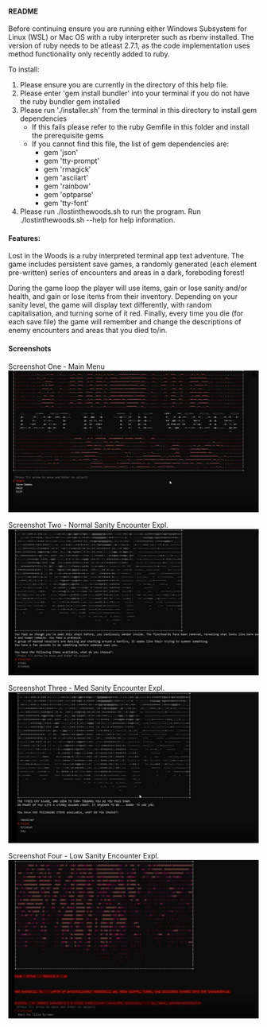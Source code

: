 #### README

Before continuing ensure you are running either Windows Subsystem for Linux (WSL) or Mac OS with a ruby interpreter such as rbenv installed. The version of ruby needs to be atleast 2.7.1, as the code implementation uses method functionality only recently added to ruby.

To install:

1. Please ensure you are currently in the directory of this help file.
2. Please enter 'gem install bundler' into your terminal if you do not have the ruby bundler gem installed
3. Please run './installer.sh' from the terminal in this directory to install gem dependencies
    - If this fails please refer to the ruby Gemfile in this folder and install the prerequisite gems
    - If you cannot find this file, the list of gem dependencies are:
        - gem 'json'
        - gem 'tty-prompt'
        - gem 'rmagick'
        - gem 'asciiart'
        - gem 'rainbow'
        - gem 'optparse'
        - gem 'tty-font'
4. Please run ./lostinthewoods.sh to run the program. Run ./lostinthewoods.sh --help for help information.

#### Features: 
Lost in the Woods is a ruby interpreted terminal app text adventure. 
The game includes persistent save games, a randomly generated (each element pre-written) series of encounters and areas in a dark, foreboding forest!

During the game loop the player will use items, gain or lose sanity and/or health, and gain or lose items from their inventory. Depending on your sanity level, the game will display text differently, with random capitalisation, and turning some of it red.
Finally, every time you die (for each save file) the game will remember and change the descriptions of enemy encounters and areas that you died to/in.

#### Screenshots
Screenshot One - Main Menu
![screenshot one - Main Menu](./files/screen1.jpg)

Screenshot Two - Normal Sanity Encounter Expl.
![screenshot two - Normal Text](./files/screen2.png)

Screenshot Three - Med Sanity Encounter Expl.
![screenshot three - Randomly Capitalised text](./files/screen3.png)

Screenshot Four - Low Sanity Encounter Expl.
![screenshot four - Randomly subsituted, red, capitalisided text](./files/screen4.jpg)
